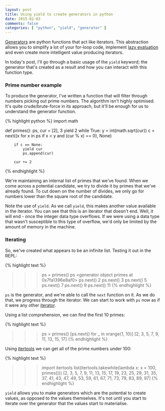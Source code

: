 ```yaml
---
layout: post
title: Using yield to create generators in python
date: 2015-02-03
comments: false
categories: [ "python", "yield", "generator" ]
---
```


[Generators](https://wiki.python.org/moin/Generators) are python functions that act like iterators. This abstraction allows you to simplify a lot of your for-loop code, implement [lazy evaluation](http://en.wikipedia.org/wiki/Lazy_evaluation) and even create more intelligent value producing iterators.

In today's post, I'll go through a basic usage of the `yield` keyword; the generator that's created as a result and how you can interact with this function type.

### Prime number example

To produce the generator, I've written a function that will filter through numbers picking out prime numbers. The algorithm isn't highly optimised. It's quite crude/brute-force in its approach, but it'll be enough for us to understand the generator function.

{% highlight python %}
import math

def primes():
	ps, cur = [2], 3
	yield 2
	while True:
		y = int(math.sqrt(cur))
		c = next((x for x in ps if x < y and (cur % x) == 0), None)

		if c == None:
			yield cur
			ps.append(cur)

		cur += 2
{% endhighlight %}

We're maintaining an internal list of primes that we've found. When we come across a potential candidate, we try to divide it by primes that we've already found. To cut down on the number of divides, we only go for numbers lower than the square root of the candidate.

Note the use of `yield`. As we call `yield`, this makes another value available in the iterator. You can see that this is an iterator that doesn't end. Well, it will end - once the integer data type overflows. If we were using a data type that wasn't susceptible to this type of overflow, we'd only be limited by the amount of memory in the machine. 

### Iterating

So, we've created what appears to be an infinite list. Testing it out in the REPL:

{% highlight text %}
>>> ps = primes()
>>> ps
<generator object primes at 0x7fa1396e8af0>
>>> ps.next()
2
>>> ps.next()
3
>>> ps.next()
5
>>> ps.next()
7
>>> ps.next()
9
>>> ps.next()
11
{% endhighlight %}

`ps` is the generator, and we're able to call the `next` function on it. As we do that, we progress through the iterator. We can start to work with `ps` now as if it were any other [iterator](https://docs.python.org/2/tutorial/classes.html#iterators).

Using a list comprehension, we can find the first 10 primes:

{% highlight text %}
>>> ps = primes()
>>> [ps.next() for _ in xrange(1, 10)]
[2, 3, 5, 7, 9, 11, 13, 15, 17]
{% endhighlight %}

Using [itertools](https://docs.python.org/2/library/itertools.html) we can get all of the prime numbers under 100:

{% highlight text %}
>>> import itertools
>>> list(itertools.takewhile(lambda x: x < 100, primes()))
[2, 3, 5, 7, 9, 11, 13, 15, 17, 19, 23, 25, 29, 31, 35, 37, 41, 43, 47, 49, 53, 59, 61, 67, 71, 73, 79, 83, 89, 97]
{% endhighlight %}

`yield` allows you to make generators which are the potential to create values, as opposed to the values themselves. It's not until you start to iterate over the generator that the values start to materialise.

